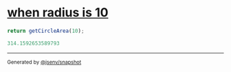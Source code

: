 # [when radius is 10](../../circle_area.test.js#L17)

```js
return getCircleArea(10);
```

```js
314.1592653589793
```
---

<sub>
  Generated by <a href="https://github.com/jsenv/core/tree/main/packages/independent/snapshot">@jsenv/snapshot</a>
</sub>